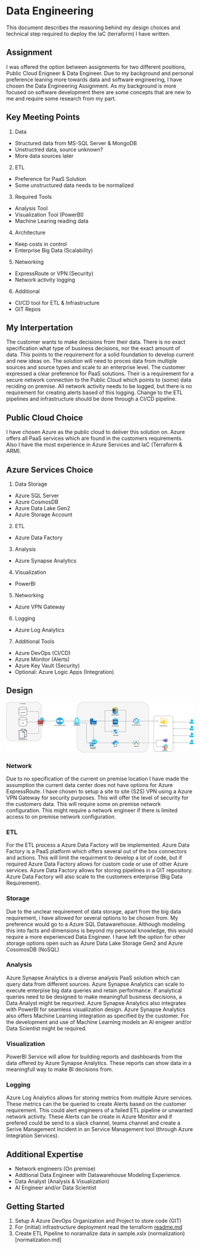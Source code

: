 # Data Engineering
This document describes the reasoning behind my design choices and technical step required to deploy the IaC (terraform) I have written.

## Assignment
I was offered the option between assignments for two different positions, Public Cloud Enigneer & Data Engineer. Due to my background and personal preference leaning more towards data and software engineering, I have chosen the Data Engineering Assignment. As my background is more focused on software development there are some concepts that are new to me and require some research from my part.

## Key Meeting Points
1. Data
  - Structured data from MS-SQL Server & MongoDB
  - Unstructred data, source unknown?
  - More data sources later
2. ETL
  - Preference for PaaS Solution
  - Some unstructured data needs to be normalized
3. Required Tools
  - Analysis Tool
  - Visualization Tool (PowerBI)
  - Machine Learing reading data
4. Architecture
  - Keep costs in control
  - Enterprise Big Data (Scalability)
5. Networking
  - ExpressRoute or VPN (Security)
  - Network activity logging
6. Additional
  - CI/CD tool for ETL & Infrastructure
  - GIT Repos

## My Interpertation
The customer wants to make decisions from their data. There is no exact specification what type of business decisions, nor the exact amount of data. This points to the requirement for a solid foundation to develop current and new ideas on. The solution will need to proces data from multiple sources and source types and scale to an enterprise level. The customer expressed a clear preference for PaaS solutions.
Their is a requirement for a secure network connection to the Public Cloud which points to (some) data reciding on premise. All network activity needs to be logged, but there is no requirement for creating alerts based of this logging.
Change to the ETL pipelines and infrastructure should be done through a CI/CD pipeline.

## Public Cloud Choice
I have chosen Azure as the public cloud to deliver this solution on. Azure offers all PaaS services which are found in the customers requirements. Also I have the most experience in Azure Services and IaC (Terraform & ARM).

## Azure Services Choice
1. Data Storage
  - Azure SQL Server
  - Azure CosmosDB
  - Azure Data Lake Gen2
  - Azure Storage Account
2. ETL
  - Azure Data Factory
3. Analysis
  - Azure Synapse Analytics
4. Visualization
  - PowerBI
5. Networking
  - Azure VPN Gateway
6. Logging
  - Azure Log Analytics
7. Additional Tools 
  - Azure DevOps (CI/CD)
  - Azure Monitor (Alerts)
  - Azure Key Vault (Security)
  - Optional: Azure Logic Apps (Integration)

## Design
![Flow Diagram](designs/Sentia_Data_Engineering.jpg)

### Network
Due to no specification of the current on premise location I have made the assumption the current data center does not have options for Azure ExpressRoute. 
I have chosen to setup a site to site (S2S) VPN using a Azure VPN Gateway for security purposes.  This will offer the level of security for the customers data. This will require some on premise network configuration. This might require a network engineer if there is limited access to on premise network configuration.

### ETL
For the ETL process a Azure Data Factory will be implemented. Azure Data Factory is a PaaS platform which offers several out of the box connectors and actions. This will limit the requirment to develop a lot of code, but if required Azure Data Factory allows for custom code or use of other Azure services. Azure Data Factory allows for storing pipelines in a GIT repository. Azure Data Factory will also scale to the customers enterprise (Big Data Requirement).

### Storage
Due to the unclear requirement of data storage, apart from the big data requirement, i have allowed for several options to be chosen from. My preference would go to a Azure SQL Datawarehouse. Although modeling this into facts and dimensions is beyond my personal knowledge, this would require a more experienced Data Engineer.
I have left the option for other storage options open such as Azure Data Lake Storage Gen2 and Azure CosomosDB (NoSQL)

### Analysis
Azure Synapse Analytics is a diverse analysis PaaS solution which can query data from different sources. Azure Synapse Analytics can scale to execute enterpise big data queries and retain performance. If analytical queries need to be designed to make meaningfull business decisions, a Data Analyst might be requrired. Azure Synapse Analytics also integrates with PowerBI for seamless visualization design. 
Azure Synapse Analytics also offers Machine Learning integration as specified by the customer. For the development and use of Machine Learning models an AI enigeer and/or Data Scientist might be required.

### Visualization
PowerBI Service will allow for building reports and dashboards from the data offered by Azure Synapse Analytics. These reports can show data in a meaningfull way to make BI decisions from.

### Logging
Azure Log Analytics allows for storing metrics from multiple Azure services. These metrics can the be queried to create Alerts based on the customer requirement. This could alert engineers of a failed ETL pipeline or unwanted network activity. These Alerts can be create in Azure Monitor and if prefered could be send to a slack channel, teams channel and create a Serive Management Incident in an Service Management tool (through Azure Integration Services).

## Additional Expertise
- Network engineers (On premise)
- Addtional Data Engineer with Datawarehouse Modeling Experience.
- Data Analyst (Analysis & Visualization)
- AI Engineer and/or Data Scientist

## Getting Started
1. Setup A Azure DevOps Organization and Project to store code (GIT)
2. For (initial) infrastructure deployment read the terraform [readme.md](tf-resources/readme.md)
3. Create ETL Pipeline to noramalize data in sample.xslx (normalization)[normalization.md]
